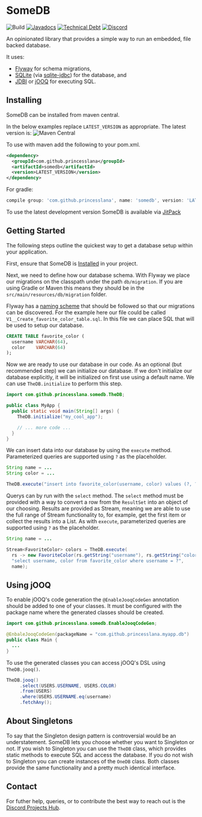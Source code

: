 # SomeDB


![Build](https://github.com/princesslana/somedb/workflows/Build/badge.svg?branch=master)
[![Javadocs](http://javadoc.io/badge/com.github.princesslana/somedb.svg)](http://javadoc.io/doc/com.github.princesslana/somedb)
[![Technical Debt](https://sonarcloud.io/api/project_badges/measure?project=princesslana_somedb&metric=sqale_index)](https://sonarcloud.io/dashboard?id=princesslana_somedb)
[![Discord](https://img.shields.io/discord/417389758470422538)](https://discord.gg/3aTVQtz)

An opinionated library that provides a simple way to run an embedded, file backed database.

It uses:

* [Flyway](https://flywaydb.org/) for schema migrations,
* [SQLite](https://sqlite.org/) (via [sqlite-jdbc](https://github.com/xerial/sqlite-jdbc))
  for the database, and
* [JDBI](https://jdbi.org/) or [jOOQ](https://jooq.org) for executing SQL.

## Installing

SomeDB can be installed from maven central.

In the below examples replace `LATEST_VERSION` as appropriate. The latest version is:
![Maven Central](https://img.shields.io/maven-central/v/com.github.princesslana/somedb.svg)

To use with maven add the following to your pom.xml.

```xml
<dependency>
  <groupId>com.github.princesslana</groupId>
  <artifactId>somedb</artifactId>
  <version>LATEST_VERSION</version>
</dependency>
```

For gradle:

```groovy
compile group: 'com.github.princesslana', name: 'somedb', version: 'LATEST_VERSION'
```

To use the latest development version SomeDB is available via
[JitPack](https://jitpack.io/#princesslana/somedb)

## Getting Started

The following steps outline the quickest way to get a database setup within your application.

First, ensure that SomeDB is [Installed](#installing) in your project.

Next, we need to define how our database schema.
With Flyway we place our migrations on the classpath under the path `db/migration`.
If you are using Gradle or Maven this means they should be in
the `src/main/resources/db/migration` folder.

Flyway has a [naming scheme](https://flywaydb.org/documentation/migrations#naming) that should
be followed so that our migrations can be discovered.
For the example here our file could be called `V1__Create_favorite_color_table.sql`.
In this file we can place SQL that will be used to setup our database.

```sql
CREATE TABLE favorite_color (
  username VARCHAR(64),
  color    VARCHAR(64)
);
```

Now we are ready to use our database in our code.
As an optional (but recommended step) we can initialize our database.
If we don't initialize our database explicitly, it will be initialized on first use
using a default name.
We can use `TheDB.initialize` to perform this step.

```java
import com.github.princesslana.somedb.TheDB;

public class MyApp {
  public static void main(String[] args) {
    TheDB.initialize("my_cool_app");

    // ... more code ...
  }
}
```

We can insert data into our database by using the `execute` method.
Parameterized queries are supported using `?` as the placeholder.

```java
String name = ...
String color = ...

TheDB.execute("insert into favorite_color(username, color) values (?, ?)", name, color);
```

Querys can by run with the `select` method.
The `select` method must be provided with a way to convert a row from the `ResultSet`
into an object of our choosing.
Results are provided as Stream, meaning we are able to use the full range of Stream
functionality to, for example, get the first item or collect the results into a List.
As with `execute`, parameterized queries are supported using `?` as the placeholder.

```java
String name = ...

Stream<FavoriteColor> colors = TheDB.execute(
  rs -> new FavoriteColor(rs.getString("username"), rs.getString("color")),
  "select username, color from favorite_color where username = ?",
  name);
```

## Using jOOQ

To enable jOOQ's code generation the `@EnableJooqCodeGen` annotation should be added
to one of your classes. It must be configured with the package name where the generated
classes should be created.

```java
import com.github.princesslana.somedb.EnableJooqCodeGen;

@EnbaleJooqCodeGen(packageName = "com.github.princesslana.myapp.db")
public class Main {
  ...
}
```

To use the generated classes you can access jOOQ's DSL using `TheDB.jooq()`.

```java
TheDB.jooq()
     .select(USERS.USERNAME, USERS.COLOR)
     .from(USERS)
     .where(USERS.USERNAME.eq(username)
     .fetchAny();
```


## About Singletons

To say that the Singleton design pattern is controversial would be an understatement.
SomeDB lets you choose whether you want to Singleton or not.
If you wish to Singleton you can use the `TheDB` class, which provides static methods
to execute SQL and access the database.
If you do not wish to Singleton you can create instances of the `OneDB` class.
Both classes provide the same functionality and a pretty much identical interface.

## Contact

For futher help, queries, or to contribute the best way to reach out is the
[Discord Projects Hub](https://discord.gg/3aTVQtz).

